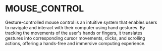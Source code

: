 # MOUSE_CONTROL
Gesture-controlled mouse control is an intuitive system that enables users to navigate and interact with their computer using hand gestures. By tracking the movements of the user's hands or fingers, it translates gestures into corresponding cursor movements, clicks, and scrolling actions, offering a hands-free and immersive computing experience.
